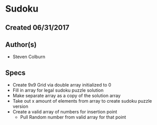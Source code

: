 # Sudoku

## Created 06/31/2017

## Author(s)

  * Steven Colburn

## Specs

  * Create 9x9 Grid via double array initialized to 0
  * Fill in array for legal sudoku puzzle solution
  * Make separate array as a copy of the solution array
  * Take out x amount of elements from array to create sudoku puzzle version
  * Create a valid array of numbers for insertion point
    * Pull Random number from valid array for that point
